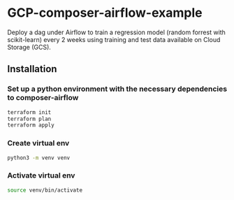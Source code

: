 # GCP-composer-airflow-example

Deploy a dag under Airflow to train a regression model (random forrest with scikit-learn) every 2 weeks using training and test data available on Cloud Storage (GCS).

## Installation

### Set up a python environment with the necessary dependencies to composer-airflow  

```bash
terraform init
terraform plan
terraform apply
```

### Create virtual env
```bash
python3 -m venv venv
```

### Activate virtual env
```bash
source venv/bin/activate
```
